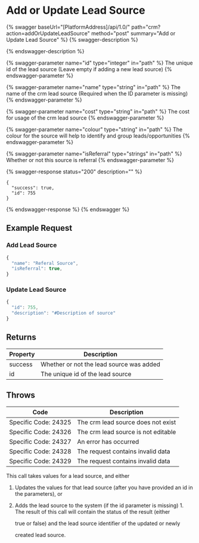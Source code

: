 # Add or Update Lead Source

{% swagger baseUrl="[PlatformAddress]/api/1.0/" path="crm?action=addOrUpdateLeadSource" method="post" summary="Add or Update Lead Source" %}
{% swagger-description %}

{% endswagger-description %}

{% swagger-parameter name="id" type="integer" in="path" %}
The unique id of the lead source (Leave empty if adding a new lead source)
{% endswagger-parameter %}

{% swagger-parameter name="name" type="string" in="path" %}
The name of the crm lead source (Required when the ID parameter is missing)
{% endswagger-parameter %}

{% swagger-parameter name="cost" type="string" in="path" %}
The cost for usage of the crm lead source
{% endswagger-parameter %}

{% swagger-parameter name="colour" type="string" in="path" %}
The colour for the source will help to identify and group leads/opportunities
{% endswagger-parameter %}

{% swagger-parameter name="isReferral" type="strings" in="path" %}
Whether or not this source is referral
{% endswagger-parameter %}

{% swagger-response status="200" description="" %}
```
{
  "success": true,
  "id": 755
}
```
{% endswagger-response %}
{% endswagger %}

## Example Request

### Add Lead Source

```javascript
{
  "name": "Referal Source",
  "isReferral": true,
}
```

### Update Lead Source

```javascript
{
  "id": 755,
  "description": "#Description of source"
}
```

## Returns

| Property | Description                              |
| -------- | ---------------------------------------- |
| success  | Whether or not the lead source was added |
| id       | The unique id of the lead source         |

## Throws

| Code                 | Description                         |
| -------------------- | ----------------------------------- |
| Specific Code: 24325 | The crm lead source does not exist  |
| Specific Code: 24326 | The crm lead source is not editable |
| Specific Code: 24327 | An error has occurred               |
| Specific Code: 24328 | The request contains invalid data   |
| Specific Code: 24329 | The request contains invalid data   |

This call takes values for a lead source, and either

1. Updates the values for that lead source (after you have provided an id in the parameters), or
2.  Adds the lead source to the system (if the id parameter is missing) 1. The result of this call will contain the status of the result (either

    true or false) and the lead source identifier of the updated or newly

    created lead source.
